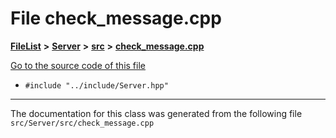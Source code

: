 

# File check\_message.cpp



[**FileList**](files.md) **>** [**Server**](dir_f6675a7e1cd1d6d7f6e5e9669ead62e8.md) **>** [**src**](dir_35da1b20ef5d00fba1377c2ea4ffeb70.md) **>** [**check\_message.cpp**](check__message_8cpp.md)

[Go to the source code of this file](check__message_8cpp_source.md)



* `#include "../include/Server.hpp"`


































































------------------------------
The documentation for this class was generated from the following file `src/Server/src/check_message.cpp`

